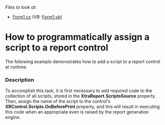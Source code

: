 <!-- default file list -->
*Files to look at*:

* [Form1.cs](./CS/Form1.cs) (VB: [Form1.vb](./VB/Form1.vb))
<!-- default file list end -->
# How to programmatically assign a script to a report control


<p>The following example demonstrates how to add a script to a report control at runtime.</p>


<h3>Description</h3>

<p>To accomplish this task, it is first necessary to add required code to the collection of all scripts, stored in the <strong>XtraReport.ScriptsSource</strong> property. Then, assign the name of the script to the control&#39;s <strong>XRControl.Scripts.OnBeforePrint</strong> property, and this will result in executing this code when an appropriate even is raised by the report generation engine.</p>

<br/>


